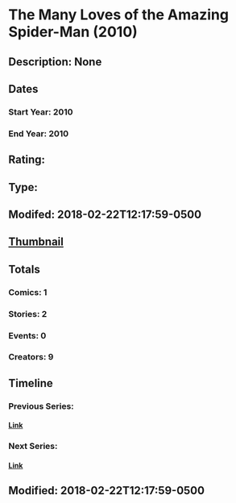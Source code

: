# The Many Loves of the Amazing Spider-Man (2010)
## Description: None
## Dates
### Start Year: 2010
### End Year: 2010
## Rating: 
## Type: 
## Modifed: 2018-02-22T12:17:59-0500
## [Thumbnail](http://i.annihil.us/u/prod/marvel/i/mg/c/80/5a8efb2168ab8.jpg)
## Totals
### Comics: 1
### Stories: 2
### Events: 0
### Creators: 9
## Timeline
### Previous Series: 
#### [Link]()
### Next Series: 
#### [Link]()
## Modified: 2018-02-22T12:17:59-0500